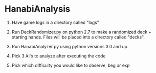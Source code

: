 # HanabiAnalysis
1. Have game logs in a directory called "logs"

2. Run DeckRandomizer.py on python 2.7 to make a randomized deck + starting hands. Files will be placed into a directory called "decks".

3. Run HanabiAnalyzer.py using python versions 3.0 and up. 

4. Pick 3 AI's to analyze after executing the code

5. Pick which difficulty you would like to observe, beg or exp
